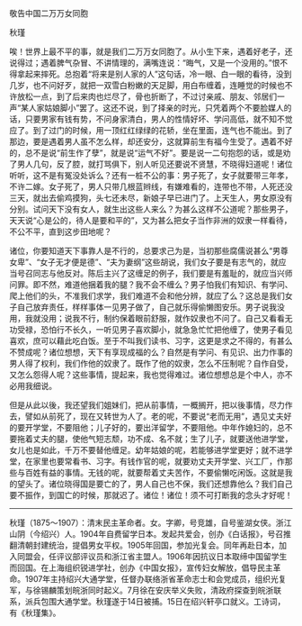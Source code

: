 敬告中国二万万女同胞

秋瑾

唉！世界上最不平的事，就是我们二万万女同胞了。从小生下来，遇着好老子，还说得过；遇着脾气杂冒、不讲情理的，满嘴连说：“晦气，又是一个没用的。”恨不得拿起来摔死。总抱着“将来是别人家的人”这句话，冷一眼、白一眼的看待，没到几岁，也不问好歹，就把一双雪白粉嫩的天足脚，用白布缠着，连睡觉的时候也不许放松一点，到了后来肉也烂尽了，骨也折断了，不过讨亲戚、朋友、邻居们一声“某人家姑娘脚小”罢了。这还不说，到了择亲的时光，只凭着两个不要脸媒人的话，只要男家有钱有势，不问身家清白，男人的性情好坏、学问高低，就不知不觉应了。到了过门的时候，用一顶红红绿绿的花轿，坐在里面，连气也不能出。到了那边，要是遇着男人虽不怎么样，却还安分，这就算前生有福今生受了。遇着不好的，总不是说“前生作了孽”，就是说“运气不好”。要是说一二句抱怨的话，或是劝了男人几句，反了腔，就打骂俱下，别人听见还要说不贤慧，不晓得妇道呢！诸位听听，这不是有冤没处诉么？还有一桩不公的事：男子死了，女子就要带三年孝，不许二嫁。女子死了，男人只带几根蓝辫线，有嫌难看的，连带也不带，人死还没三天，就出去偷鸡摸狗，头七还未尽，新娘子早已进门了。上天生人，男女原没有分别。试问天下没有女人，就生出这些人来么？为甚么这样不公道呢？那些男子，天天说“心是公的，待人是要和平的”，又为甚么把女子当作非洲的奴隶一样看待，不公不平，直到这步田地呢？

诸位，你要知道天下事靠人是不行的，总要求己为是，当初那些腐儒说甚么“男尊女卑”、“女子无才便是德”、“夫为妻纲”这些胡说，我们女子要是有志气的，就应当号召同志与他反对。陈后主兴了这缠足的例子，我们要是有羞耻的，就应当兴师问罪。即不然，难道他捆着我的腿？我不会不缠么？男子怕我们有知识、有学问、爬上他们的头，不准我们求学，我们难道不会和他分辨，就应了么？这总是我们女子自己放弃责任，样样事体一见男子做了，自己就乐得偷懒图安乐。男子说我没用，我就没用；说我不行，制约保着眼前舒服，就作奴隶也不问了。自己又看看无功受禄，恐怕行不长久，一听见男子喜欢脚小，就急急忙忙把他缠了，使男子看见喜欢，庶可以藉此吃白饭。至于不叫我们读书、习字，这更是求之不得的，有甚么不赞成呢？诸位想想，天下有享现成福的么？自然是有学问、有见识、出力作事的男人得了权利，我们作他的奴隶了。既作了他的奴隶，怎么不压制呢？自作自受，又怎么怨得人呢？这些事情，提起来，我也觉得难过。诸位想想总是个中人，亦不必用我细说。

但是从此以後，我还望我们姐妹们，把从前事情，一概搁开，把以後事情，尽力作去，譬如从前死了，现在又转世为人了。老的呢，不要说“老而无用”，遇见丈夫好的要开学堂，不要阻他；儿子好的，要出洋留学，不要阻他。中年作媳妇的，总不要拖着丈夫的腿，使他气短志颓，功不成、名不就；生了儿子，就要送他进学堂，女儿也是如此，千万不要替他缠足。幼年姑娘的呢，若能够进学堂更好；就不进学堂，在家里也要常看书、习字。有钱作官的呢，就要劝丈夫开学堂、兴工厂，作那些与百姓有益的事情。无钱的呢，就要帮着丈夫苦作，不要偷懒吃闲饭。这就是我的望头了。诸位晓得国是要亡的了，男人自己也不保，我们还想靠他么？我们自己要不振作，到国亡的时候，那就迟了。诸位！诸位！须不可打断我的念头才好呢！

----

秋瑾（1875～1907）：清末民主革命者。女。字卿，号竞雄，自号鉴湖女侠。浙江山阴（今绍兴）人。1904年自费留学日本。发起共爱会，创办《白话报》，号召推翻清朝封建统治，提倡男女平权。1905年回国，参加光复会。同年再赴日本，加入同盟会，任评议部评议员和浙江省主盟人。1906年因抗议日本取缔中国留学生而回国。在上海组织锐进学社，创办《中国女报》，宣传妇女解放，倡导民主革命。1907年主持绍兴大通学堂，任督办联络浙省革命志士和会党成员，组织光复军，与徐锡麟策划皖浙同时起义。7月徐在安庆举义失败，清政府探查到皖浙联系，派兵包围大通学堂。秋瑾遂于14日被捕。15日在绍兴轩亭口就义。工诗词，有《秋瑾集》。